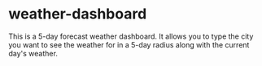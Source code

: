 # weather-dashboard
This is a 5-day forecast weather dashboard. It allows you to type the city you want to see the weather for in a 5-day radius along with the current day's weather.
